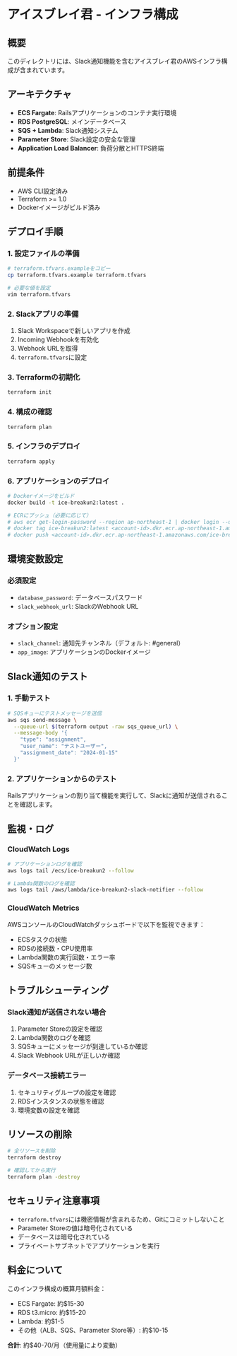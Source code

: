 # アイスブレイ君 - インフラ構成

## 概要
このディレクトリには、Slack通知機能を含むアイスブレイ君のAWSインフラ構成が含まれています。

## アーキテクチャ
- **ECS Fargate**: Railsアプリケーションのコンテナ実行環境
- **RDS PostgreSQL**: メインデータベース
- **SQS + Lambda**: Slack通知システム
- **Parameter Store**: Slack設定の安全な管理
- **Application Load Balancer**: 負荷分散とHTTPS終端

## 前提条件
- AWS CLI設定済み
- Terraform >= 1.0
- Dockerイメージがビルド済み

## デプロイ手順

### 1. 設定ファイルの準備
```bash
# terraform.tfvars.exampleをコピー
cp terraform.tfvars.example terraform.tfvars

# 必要な値を設定
vim terraform.tfvars
```

### 2. Slackアプリの準備
1. Slack Workspaceで新しいアプリを作成
2. Incoming Webhookを有効化
3. Webhook URLを取得
4. `terraform.tfvars`に設定

### 3. Terraformの初期化
```bash
terraform init
```

### 4. 構成の確認
```bash
terraform plan
```

### 5. インフラのデプロイ
```bash
terraform apply
```

### 6. アプリケーションのデプロイ
```bash
# Dockerイメージをビルド
docker build -t ice-breakun2:latest .

# ECRにプッシュ（必要に応じて）
# aws ecr get-login-password --region ap-northeast-1 | docker login --username AWS --password-stdin <account-id>.dkr.ecr.ap-northeast-1.amazonaws.com
# docker tag ice-breakun2:latest <account-id>.dkr.ecr.ap-northeast-1.amazonaws.com/ice-breakun2:latest
# docker push <account-id>.dkr.ecr.ap-northeast-1.amazonaws.com/ice-breakun2:latest
```

## 環境変数設定

### 必須設定
- `database_password`: データベースパスワード
- `slack_webhook_url`: SlackのWebhook URL

### オプション設定
- `slack_channel`: 通知先チャンネル（デフォルト: #general）
- `app_image`: アプリケーションのDockerイメージ

## Slack通知のテスト

### 1. 手動テスト
```bash
# SQSキューにテストメッセージを送信
aws sqs send-message \
  --queue-url $(terraform output -raw sqs_queue_url) \
  --message-body '{
    "type": "assignment",
    "user_name": "テストユーザー",
    "assignment_date": "2024-01-15"
  }'
```

### 2. アプリケーションからのテスト
Railsアプリケーションの割り当て機能を実行して、Slackに通知が送信されることを確認します。

## 監視・ログ

### CloudWatch Logs
```bash
# アプリケーションログを確認
aws logs tail /ecs/ice-breakun2 --follow

# Lambda関数のログを確認
aws logs tail /aws/lambda/ice-breakun2-slack-notifier --follow
```

### CloudWatch Metrics
AWSコンソールのCloudWatchダッシュボードで以下を監視できます：
- ECSタスクの状態
- RDSの接続数・CPU使用率
- Lambda関数の実行回数・エラー率
- SQSキューのメッセージ数

## トラブルシューティング

### Slack通知が送信されない場合
1. Parameter Storeの設定を確認
2. Lambda関数のログを確認
3. SQSキューにメッセージが到達しているか確認
4. Slack Webhook URLが正しいか確認

### データベース接続エラー
1. セキュリティグループの設定を確認
2. RDSインスタンスの状態を確認
3. 環境変数の設定を確認

## リソースの削除
```bash
# 全リソースを削除
terraform destroy

# 確認してから実行
terraform plan -destroy
```

## セキュリティ注意事項
- `terraform.tfvars`には機密情報が含まれるため、Gitにコミットしないこと
- Parameter Storeの値は暗号化されている
- データベースは暗号化されている
- プライベートサブネットでアプリケーションを実行

## 料金について
このインフラ構成の概算月額料金：
- ECS Fargate: 約$15-30
- RDS t3.micro: 約$15-20
- Lambda: 約$1-5
- その他（ALB、SQS、Parameter Store等）: 約$10-15

**合計**: 約$40-70/月（使用量により変動） 